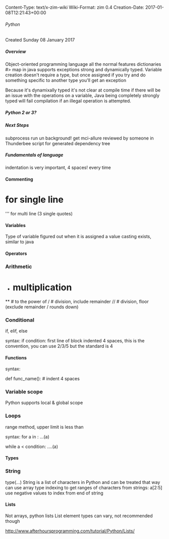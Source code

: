 Content-Type: text/x-zim-wiki
Wiki-Format: zim 0.4
Creation-Date: 2017-01-08T12:21:43+00:00

###### Python ######
Created Sunday 08 January 2017

##### Overview #####

Object-oriented programming language
all the normal features
dictionaries #> map in java
supports exceptions
strong and dynamically typed. Variable creation doesn't require a type, but once assigned if you try and do something specific to another type you'll get an exception

Because it's dynamixally typed it's not clear at compile time if there will be an issue with the operations on a variable, Java being completely strongly typed will fail compilation if an illegal operation is attempted.

##### Python 2 or 3? #####

##### Next Steps #####
subprocess run un background!
get mci-allure reviewed by someone in Thunderbee
script for generated dependency tree

##### Fundamentals of language #####

indentation is very important, 4 spaces! every time

#### Commenting ####
# for single line
''' for multi line (3 single quotes)

#### Variables ####
Type of variable figured out when it is assigned a value
casting exists, similar to java

#### Operators ####

### Arithmetic ###

 * # multiplication
 ** # to the power of
 / # division, include remainder
 // # division, floor (exclude remainder / rounds down)

### Conditional ###

if, elif, else

syntax: if condition:
		first line of block indented 4 spaces, this is the convention, you can use 2/3/5 but the standard is 4


#### Functions ####

syntax:

def func_name():
	# indent 4 spaces


### Variable scope ###
Python supports local & global scope

### Loops ###

range method, upper limit is less than

syntax:
for a in <list>:
	...(a)

while a < condition:
	....(a)


#### Types ####

### String ###
type(...)
String is a list of characters in Python and can be treated that way
can use array type indexing to get ranges of characters from strings: a[2:5]
	use negative values to index from end of string


#### Lists ####

Not arrays, python lists
List element types can vary, not recommended though

http://www.afterhoursprogramming.com/tutorial/Python/Lists/
